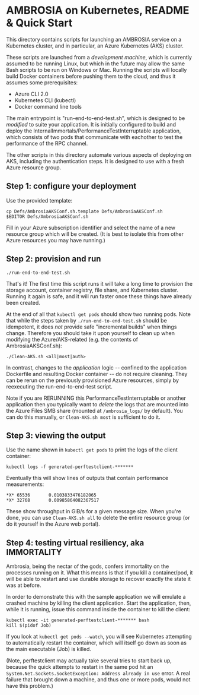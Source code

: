 
AMBROSIA on Kubernetes, README & Quick Start
============================================

This directory contains scripts for launching an AMBROSIA service on a
Kubernetes cluster, and in particular, an Azure Kubernetes (AKS) cluster.

These scripts are launched from a *development machine*, which is
currently assumed to be running Linux, but which in the future may
allow the same Bash scripts to be run on Windows or Mac.  Running the
scripts will locally build Docker containers before pushing them to
the cloud, and thus it assumes some prerequisites:

  * Azure CLI 2.0
  * Kubernetes CLI (kubectl)
  * Docker command line tools

The main entrypoint is "run-end-to-end-test.sh", which is designed to
be *modified* to suite your application.  It is initially configured
to build and deploy the InternalImmortals/PerformanceTestInterruptable
application, which consists of two pods that communicate with
eachother to test the performance of the RPC channel.

The other scripts in this directory automate various aspects of
deploying on AKS, including the authentication steps.  It is designed
to use with a fresh Azure resource group.

Step 1: configure your deployment
---------------------------------

Use the provided template:

    cp Defs/AmbrosiaAKSConf.sh.template Defs/AmbrosiaAKSConf.sh
	$EDITOR Defs/AmbrosiaAKSConf.sh

Fill in your Azure subscription identifier and select the name of a
new resource group which will be created.  (It is best to isolate this
from other Azure resources you may have running.)

Step 2: provision and run
-------------------------
	
    ./run-end-to-end-test.sh
	
That's it!  The first time this script runs it will take a long time
to provision the storage account, container registry, file share, and
Kubernetes cluster.  Running it again is safe, and it will run faster
once these things have already been created.

At the end of all that `kubectl get pods` should show two running
pods.  Note that while the steps taken by `./run-end-to-end-test.sh`
should be idempotent, it does *not* provide safe "incremental builds"
when things change.  Therefore you should take it upon yourself to
clean up when modifying the Azure/AKS-related (e.g. the contents of
AmbrosiaAKSConf.sh):

    ./Clean-AKS.sh <all|most|auth>

In contrast, changes to the *application* logic -- confined to the
application Dockerfile and resulting Docker container -- do not
require cleaning.  They can be rerun on the previously provisioned
Azure resources, simply by reexecuting the run-end-to-end-test script.

Note if you are RERUNNING this PerformanceTestInterruptable or another
application then you typically want to *delete* the logs that are
mounted into the Azure Files SMB share (mounted at `/ambrosia_logs/`
by default).  You can do this manually, or `Clean-AKS.sh most` is
sufficient to do it.

Step 3: viewing the output
--------------------------

Use the name shown in `kubectl get pods` to print the logs of the client container:

    kubectl logs -f generated-perftestclient-******* 

Eventually this will show lines of outputs that contain performance measurements:

    *X* 65536       0.0103833476182065
    *X* 32768       0.00985864082367517

These show throughput in GiB/s for a given message size.  When you're
done, you can use `Clean-AKS.sh all` to delete the entire resource
group (or do it yourself in the Azure web portal).

Step 4: testing virtual resiliency, aka IMMORTALITY
---------------------------------------------------

Ambrosia, being the nectar of the gods, confers immortality on the
processes running on it.  What this means is that if you kill a
container/pod, it will be able to restart and use durable storage to
recover exactly the state it was at before.

In order to demonstrate this with the sample application we will
emulate a crashed machine by killing the client application.  Start
the application, then, while it is running, issue this command inside
the container to kill the client:

    kubectl exec -it generated-perftestclient-******* bash 
	kill $(pidof Job)

If you look at `kubectl get pods --watch`, you will see Kubernetes
attempting to automatically restart the container, which will itself
go down as soon as the main executable (Job) is killed.  

(Note, perftestclient may actually take several tries to start back
up, because the quick attempts to restart in the same pod hit an
`System.Net.Sockets.SocketException: Address already in use` error.
A real failure that brought down a machine, and thus one or more
pods, would not have this problem.)

